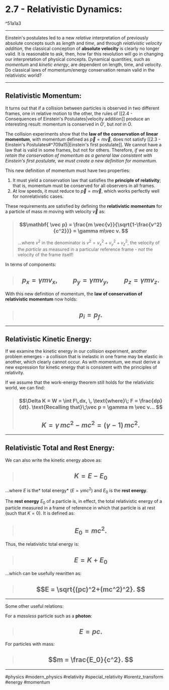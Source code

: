 # 2.7 - Relativistic Dynamics:	

^51a1a3

***

Einstein's postulates led to a new *relative* interpretation of previously absolute concepts such as *length* and *time*, and through *relativistic velocity addition*, the classical conception of **absolute velocity** is clearly no longer valid. It is reasonable to ask, then, how far this revolution will go in changing our interpretation of physical concepts. Dynamical quantities, such as *momentum* and *kinetic energy*, are dependent on length, time, and velocity. Do classical laws of momentum/energy conservation remain valid in the relativistic world? 

***

## Relativistic Momentum:

It turns out that if a collision between particles is observed in two different frames, one in relative motion to the other, the rules of [[2.4 - Consequences of Einstein's Postulates|velocity addition]] produce an interesting result: momentum is conserved in $O'$, but *not* in $O$.

The collision experiments show that the **law of the conservation of linear momentum**, with momentum defined as $\vec p = m \vec v$, does not satisfy [[2.3 - Einstein's Postulates#^709a15|Einstein's first postulate]]. We cannot have a law that is valid in some frames, but not for others. Therefore, *if we are to retain the conservation of momentum as a general law consistent with Einstein's first postulate, we must create a new definition for momentum.* 

This new definition of momentum must have two properties: 

1. It must yield a conservation law that satisfies the **principle of relativity**; that is, momentum must be conserved for all observers in all frames.
2. At low speeds, it must reduce to $\vec p = m \vec v$, which works perfectly well for nonrelativistic cases. 

These requirements are satisfied by defining the **relativistic momentum** for a particle of mass *m* moving with velocity $\vec v$ as:


> ### $$\mathbf{ \vec p} = \frac{m \vec{v}}{\sqrt{1-\frac{v^2}{c^2}}} = \gamma m\vec v.  $$
> ...where $v^2$ in the denominator is $v^2 = v_x^2 + v_y^2 + v_z^2$, the velocity of the *particle* as measured in a particular reference frame - *not* the velocity of the frame itself!

In terms of components:

> ## $$p_x = \gamma m v_x,\qquad p_y = \gamma m v_y, \qquad p_z = \gamma m v_z. $$

With this new definition of momentum, the **law of conservation of relativistic momentum** now holds:

> ## $$p_i = p_f. $$


___

## Relativistic Kinetic Energy:

If we examine the kinetic energy in our collision experiment, another problem emerges - a collision that is inelastic in one frame may be elastic in another, which clearly cannot occur. As with momentum, we must derive a new expression for kinetic energy that is consistent with the principles of relativity. 

If we assume that the work-energy theorem still holds for the relativistic world, we can find:

> ### $$\Delta K = W = \int F\,dx, \, \text{where}\; F = \frac{dp}{dt}. \text{Recalling that}\;\vec p = \gamma m \vec v... $$
> 
> ## $$K = \gamma\, m c^2 - mc^2 = (\gamma - 1)\,mc^2.$$

***

## Relativistic Total and Rest Energy:

We can also write the kinetic energy above as:

> ## $$K = E - E_0 $$
...where *E* is the* total energy* ($E = \gamma mc^2$) and $E_0$ is the **rest energy**. 

The **rest energy** $E_0$ of a particle is, in effect, the total relativistic energy of a particle measured in a frame of reference in which that particle is at rest (such that $K = 0$). It is defined as:

> ## $$E_0 = mc^2. $$

Thus, the relativistic total energy is:

> ## $$E = K + E_0 $$

...which can be usefully rewritten as:


> ## $$E = \sqrt{(pc)^2+(mc^2)^2}. $$

***
Some other useful relations:

For a *massless* particle such as a **photon**: 

> ## $$E = pc. $$


For particles with mass:

> ## $$m = \frac{E_0}{c^2}. $$

***

#physics #modern_physics #relativity #special_relativity #lorentz_transform #energy #momentum 